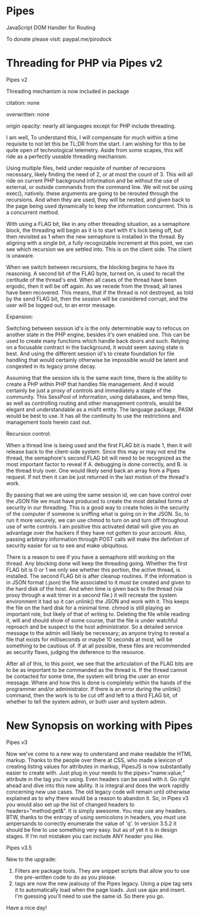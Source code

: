 # Pipes
JavaScript DOM Handler for Routing

To donate please visit: paypal.me/pirodock

# Threading for PHP via Pipes v2

Pipes v2

Threading mechanism is now included in package

citation: none

overwritten: none

origin opacity: nearly all languages except for PHP include threading.

I am well, To understand this, I will compensate for much within a time requisite to not let this be TL;DR from the start. I am wishing for this to be quite open of technological telemetry. Aside from some scapes, this will ride as a perfectly useable threading mechanism.

Using multiple files, held under requisite of number of recursions necessary, likely finding the need of 2, or at most the count of 3. This will all ride on current PHP background information and be without the use of external, or outside commands from the command line. We will not be using exec(), natively. these arguments are going to be rerouted through the recursions. And when they are used, they will be nested, and given back to the page being used dynamically to keep the information concurrent. This is a concurrent method.

With using a FLAG bit, like in any other threading situation, as a semaphore block, the threading will begin as it is to start with it's lock being off, but then revisited as 1 when the new semaphore is installed in the thread. By aligning with a single bit, a fully recognizable increment at this point, we can see which recursion we are settled into. This is on the client side. The client is unaware.

When we switch between recursions, the blocking begins to have its reasoning. A second bit of the FLAG byte, turned on, is used to recall the certitude of the thread's end. When all cases of the thread have been ergodic, then it will be off again. As we recede from the thread, all lanes have been recovered. This means, that if the thread is not destroyed, as told by the send FLAG bit, then the session will be considered corrupt, and the user will be logged out, to an error message.

Expansion:

Switching between session id's is the only determinable way to refocus on another state in the PHP engine, besides it's own enabled one. This can be used to create many functions which handle back doors and such. Relying on a focusable contract in the background, it would seem saving state is best. And using the different session id's to create foundation for file handling that would certainly otherwise be impossible would be latent and congested in its legacy prone decay. 

Assuming that the session ids is the same each time, there is the ability to create a PHP within PHP that handles file management. And it would certainly be just a proxy of controls and immediately a staple of the community. This SessPool of information, using databases, and temp files, as well as controlling routing and other management controls, would be elegant and understandable as a misfit entity. The language package, PASM would be best to use. It has all the continuity to use the restrictions and management tools herein cast out.

Recursion control:

When a thread line is being used and the first FLAG bit is made 1, then it will release back to the client-side system. Since this may or may not end the thread, the semaphore's second FLAG bit will need to be recognized as the most important factor to reveal if A. debugging is done correctly, and B. is the thread truly over. One would likely send back an array from a Pipes request. If not then it can be just returned in the last motion of the thread's work.

By passing that we are using the same session id, we can have control over the JSON file we must have produced to create the most detailed forms of security in our threading. This is a good way to create holes in the security of the computer if someone is sniffing what is going on in the JSON. So, to run it more securely, we can use chmod to turn on and turn off throughout use of write controls. I am positive this activated detail will give you an advantage over the hackers if they have not gotten to your account. Also, passing arbitrary information through POST calls will make the defintion of security easier for us to see and make ubiquitous. 

There is a reason to see if you have a semaphore still working on the thread. Any blocking done will keep the threading going. Whether the first FLAG bit is 0 or 1 we only see whether this portion, the active thread, is installed. The second FLAG bit is after cleanup routines. If the information is in JSON format (.json) the file associated to it must be created and given to the hard disk of the host. And when time is given back to the thread (via proxy through a wait timer in a second file.) it will recreate the system environment it had so it can unlink() the JSON and work with it. This keeps the file on the hard disk for a minimal time. chmod is still playing an important role, but likely of that of writing to. Deleting the file while reading it, will and should show of some course, that the file is under watchful reproach and be suspect to the host administrator. So a detailed service message to the admin will likely be necessary; as anyone trying to reveal a file that exists for milliseconds or maybe 10 seconds at most, will be something to be cautious of. If at all possible, these files are recommended as security flaws, judging the deference to the resource.

After all of this, to this point, we see that the articulation of the FLAG bits are to be as important to be commanded as the thread is. If the thread cannot be contacted for some time, the system will bring the user an error message. Where and how this is done is completely within the hands of the programmer and/or administrator. If there is an error during the unlink() command, then the work is to be cut off and left to a third FLAG bit, of whether to tell the system admin, or both user and system admin. 

# New Synopsis on working with Pipes

Pipes v3

Now we've come to a new way to understand and make readable the HTML markup. Thanks to the people over there at CSS, who made a lexicon of creating listing values for attributes in markup, PipesJS is now substantially easier to create with. Just plug in your needs to the pipes="name:value;" attribute in the tag you're using. Even headers can be used with it. Go right ahead and dive into this new ability. It is integral and does the work rapidly concerning new use cases. The old legacy code will remain until otherwise explained as to why there would be a reason to abandon it. So, in Pipes v3 you would also set up the list of changed headers to headers="method:get&". It is simply awesome. You may use any headers. BTW, thanks to the entropy of using semicolons in headers, you must use ampersands to correctly enumerate the value of 'q'. In version 3.5.2 it should be fine to use something very easy. but as of yet it is in design stages. If I'm not mistaken you can include ANY header you like. 

Pipes v3.5

New to the upgrade:
   1. Filters are package tools. They are snippet scripts that allow you to use the pre-written code to do as you please.
   2. <pipe></pipe> tags are now the new jealousy of the Pipes legacy. Using a pipe tag sets it to automatically load when the page loads. Just use ajax and insert. I'm guessing you'll need to use the same id. So there you go.

Have a nice day!

